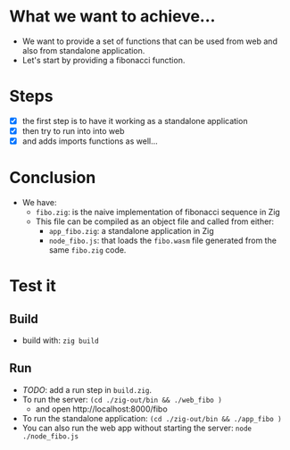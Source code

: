 # What we want to achieve...

- We want to provide a set of functions that can be used from web and also from standalone application.
- Let's start by providing a fibonacci function.

# Steps

- [x] the first step is to have it working as a standalone application
- [x] then try to run into into web
- [x] and adds imports functions as well...

# Conclusion

- We have:
    - `fibo.zig`: is the naive implementation of fibonacci sequence in Zig
    - This file can be compiled as an object file and called from either:
        - `app_fibo.zig`: a standalone application in Zig
        - `node_fibo.js`: that loads the `fibo.wasm` file generated from the same `fibo.zig` code.

# Test it

## Build
- build with: `zig build`

## Run
- *TODO*: add a run step in `build.zig`.
- To run the server: `(cd ./zig-out/bin && ./web_fibo )`
    - and open http://localhost:8000/fibo
- To run the standalone application: `(cd ./zig-out/bin && ./app_fibo )`
- You can also run the web app without starting the server: `node ./node_fibo.js`

